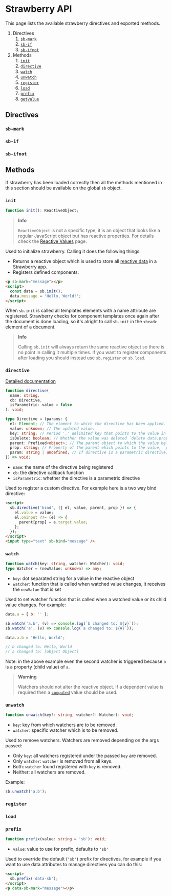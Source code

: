 # Strawberry API

This page lists the available strawberry directives and exported methods.

1. Directives
   1. [`sb-mark`](#sb-mark)
   2. [`sb-if`](#sb-if)
   3. [`sb-ifnot`](#sb-ifnot)
2. Methods
   1. [`init`](#init)
   2. [`directive`](#directive)
   3. [`watch`](#watch)
   4. [`unwatch`](#unwatch)
   5. [`register`](#register)
   6. [`load`](#load)
   7. [`prefix`](#prefix)
   8. [`getValue`](#getvalue)

## Directives

### `sb-mark`

### `sb-if`

### `sb-ifnot`

## Methods

If strawberry has been loaded correctly then all the methods mentioned in this
section should be available on the global `sb` object.

### `init`

```typescript
function init(): ReactiveObject;
```

> **Info**
>
> `ReactiveObject` is not a specific type, it is an object that looks like a
> regular JavaScript object but has reactive properties. For details check the
> [Reactive Values](./reactivity/reactive_values.md) page.

Used to initialize strawberry. Calling it does the following things:

- Returns a reactive object which is used to store all [reactive data](./reactivity/README.md) in a Strawberry app.
- Registers defined components.

```html
<p sb-mark="message"></p>
<script>
  const data = sb.init();
  data.message = 'Hello, World!';
</script>
```

When `sb.init` is called all templates elements with a name attribute are
registered. Strawberry checks for component templates once again after the
document is done loading, so it's alright to call `sb.init` in the `<head>`
element of a document.

> **Info**
>
> Calling `sb.init` will always return the same reactive object so there is no
> point in calling it multiple times. If you want to register components after
> loading you should instead use `sb.register` or `sb.load`.

### `directive`

[Detailed documentation](./reactivity/directives.md)

```typescript
function directive(
  name: string,
  cb: Directive,
  isParametric: value = false
): void;

type Directive = (params: {
  el: Element; // The element to which the directive has been applied.
  value: unknown; // The updated value.
  key: string; // Period '.' delimited key that points to the value in the global data object.
  isDelete: boolean; // Whether the value was deleted `delete data.prop`.
  parent: Prefixed<object>; // The parent object to which the value belongs (the proxied object, unless isDelete).
  prop: string; // Property of the parent which points to the value, `parent[prop] ≈ value`
  param: string | undefined; // If directive is a parametric directive, `param` is passed
}) => void;
```

- `name`: the name of the directive being registered
- `cb`: the directive callback function
- `isParametric`: whether the directive is a parametric directive

Used to register a custom directive. For example here is a two way bind directive:

```html
<script>
  sb.directive('bind', ({ el, value, parent, prop }) => {
    el.value = value;
    el.oninput ??= (e) => {
      parent[prop] = e.target.value;
    };
  });
</script>
<input type="text" sb-bind="message" />
```

### `watch`

```typescript
function watch(key: string, watcher: Watcher): void;
type Watcher = (newValue: unknown) => any;
```

- `key`: dot separated string for a value in the reactive object
- `watcher`: function that is called when watched value changes, it receives the `newValue` that is set

Used to set watcher function that is called when a watched value or its child
value changes. For example:

```javascript
data.a = { b: '' };

sb.watch('a.b', (v) => console.log(`b changed to: ${v}`));
sb.watch('a', (v) => console.log(`a changed to: ${v}`));

data.a.b = 'Hello, World';

// b changed to: Hello, World
// a changed to: [object Object]
```

Note: in the above example even the second watcher is triggered because `b` is a
property (child value) of `a`.

> **Warning**
>
> Watchers should not alter the reactive object. If a dependent value is
> required then a [`computed`](./reactivity/computed.md) value should be used.

### `unwatch`

```typescript
function unwatch(key?: string, watcher?: Watcher): void;
```

- `key`: key from which watchers are to be removed.
- `watcher`: specific watcher which is to be removed.

Used to remove watchers. Watchers are removed depending on the args passed:

- Only `key`: all watchers registered under the passed `key` are removed.
- Only `watcher`: `watcher` is removed from all keys.
- Both: `watcher` found registered with `key` is removed.
- Neither: all watchers are removed.

Example:

```javascript
sb.unwatch('a.b');
```

### `register`

### `load`

### `prefix`

```typescript
function prefix(value: string = 'sb'): void;
```

- `value`: value to use for prefix, defaults to `'sb'`

Used to override the default (`'sb'`) prefix for directives, for example
if you want to use data attributes to manage directives you can do this:

```html
<script>
  sb.prefix('data-sb');
</script>
<p data-sb-mark="message"></p>
```
